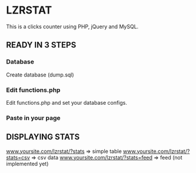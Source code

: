 # LZRSTAT

This is a clicks counter using PHP, jQuery and MySQL.

## READY IN 3 STEPS

### Database

Create database (dump.sql)

### Edit functions.php

Edit functions.php and set your database configs.

### Paste in your page

<script type="text/javascript" src="/lzrstat/?js"></script>

## DISPLAYING STATS

www.yoursite.com/lzrstat/?stats => simple table
www.yoursite.com/lzrstat/?stats=csv => csv data
www.yoursite.com/lzrstat/?stats=feed => feed (not implemented yet)